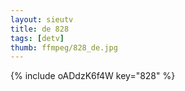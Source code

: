 ```yaml
--- 
layout: sieutv
title: de 828
tags: [detv]
thumb: ffmpeg/828_de.jpg
---
```

{% include oADdzK6f4W key="828" %} 
